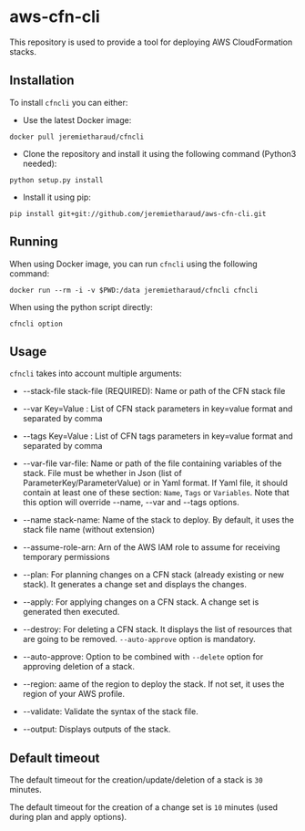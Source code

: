 # aws-cfn-cli

This repository is used to provide a tool for deploying AWS CloudFormation stacks.

## Installation

To install `cfncli` you can either:

* Use the latest Docker image:
```
docker pull jeremietharaud/cfncli
```

* Clone the repository and install it using the following command (Python3 needed):
```
python setup.py install
```

* Install it using pip:
```
pip install git+git://github.com/jeremietharaud/aws-cfn-cli.git
```

## Running

When using Docker image, you can run `cfncli` using the following command:
```
docker run --rm -i -v $PWD:/data jeremietharaud/cfncli cfncli
```

When using the python script directly:
```
cfncli option
```

## Usage

`cfncli` takes into account multiple arguments:

 * --stack-file stack-file (REQUIRED): Name or path of the CFN stack file

 * --var Key=Value : List of CFN stack parameters in key=value format and separated by comma

 * --tags Key=Value : List of CFN tags parameters in key=value format and separated by comma

 * --var-file var-file: Name or path of the file containing variables of the stack. File must be whether in Json (list of ParameterKey/ParameterValue) or in Yaml format. If Yaml file, it should contain at least one of these section: `Name`, `Tags` or `Variables`. Note that this option will override --name, --var and --tags options.

 * --name stack-name: Name of the stack to deploy. By default, it uses the stack file name (without extension)

 * --assume-role-arn: Arn of the AWS IAM role to assume for receiving temporary permissions

 * --plan: For planning changes on a CFN stack (already existing or new stack). It generates a change set and displays the changes.

 * --apply: For applying changes on a CFN stack. A change set is generated then executed.

 * --destroy: For deleting a CFN stack. It displays the list of resources that are going to be removed. `--auto-approve` option is mandatory.

 * --auto-approve: Option to be combined with `--delete` option for approving deletion of a stack.

 * --region: aame of the region to deploy the stack. If not set, it uses the region of your AWS profile.

 * --validate: Validate the syntax of the stack file.

 * --output: Displays outputs of the stack.

 ## Default timeout

 The default timeout for the creation/update/deletion of a stack is `30` minutes.

 The default timeout for the creation of a change set is `10` minutes (used during plan and apply options).
